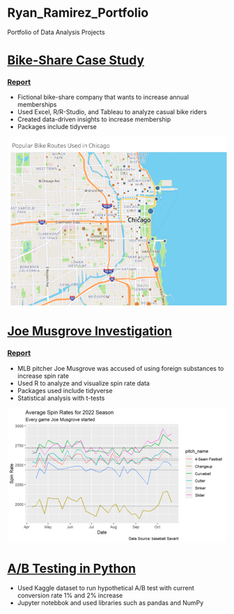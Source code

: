 # Ryan_Ramirez_Portfolio
Portfolio of Data Analysis Projects

# [Bike-Share Case Study](https://github.com/rnramire/Bike_Share_Case_Study)
### [Report](https://rpubs.com/rnramire/bike-share)
* Fictional bike-share company that wants to increase annual memberships
* Used Excel, R/R-Studio, and Tableau to analyze casual bike riders
* Created data-driven insights to increase membership
* Packages include tidyverse

![](https://github.com/rnramire/Ryan_Ramirez_Portfolio/blob/main/images/Chicago%20(1).png)

# [Joe Musgrove Investigation](https://github.com/rnramire/joe_musgrove)
### [Report](https://rpubs.com/rnramire/joe_musgrove)
* MLB pitcher Joe Musgrove was accused of using foreign substances to increase spin rate
* Used R to analyze and visualize spin rate data
* Packages used include tidyverse
* Statistical analysis with t-tests

![](https://github.com/rnramire/Ryan_Ramirez_Portfolio/blob/main/images/line_graph.png)


# [A/B Testing in Python](https://github.com/rnramire/AB_testing_python)
* Used Kaggle dataset to run hypothetical A/B test with current conversion rate 1% and 2% increase
* Jupyter notebbok and used libraries such as pandas and NumPy

